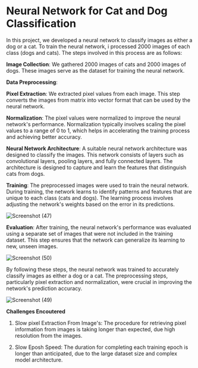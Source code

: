 # Neural Network for Cat and Dog Classification

In this project, we developed a neural network to classify images as either a dog or a cat. To train the neural network, i processed 2000 images of each class (dogs and cats). The steps involved in this process are as follows:

**Image Collection**: We gathered 2000 images of cats and 2000 images of dogs. These images serve as the dataset for training the neural network.

**Data Preprocessing**:

**Pixel Extraction**: We extracted pixel values from each image. This step converts the images from matrix into vector format that can be used by the neural network.

**Normalization**: The pixel values were normalized to improve the neural network's performance. Normalization typically involves scaling the pixel values to a range of 0 to 1, which helps in accelerating the training process and achieving better accuracy.

**Neural Network Architecture**: A suitable neural network architecture was designed to classify the images. This network consists of layers such as convolutional layers, pooling layers, and fully connected layers. The architecture is designed to capture and learn the features that distinguish cats from dogs.

**Training**: The preprocessed images were used to train the neural network. During training, the network learns to identify patterns and features that are unique to each class (cats and dogs). The learning process involves adjusting the network's weights based on the error in its predictions.

  ![Screenshot (47)](https://github.com/Davlegbish/Dog-and-Cat-Classification/assets/155652335/98202687-b63e-430b-a48f-0b545e6ad5b0)
  

**Evaluation**: After training, the neural network's performance was evaluated using a separate set of images that were not included in the training dataset. This step ensures that the network can generalize its learning to new, unseen images.

![Screenshot (50)](https://github.com/Davlegbish/Dog-and-Cat-Classification/assets/155652335/bb826a55-8c4c-43a0-b48e-54a372f2bd35)


By following these steps, the neural network was trained to accurately classify images as either a dog or a cat. The preprocessing steps, particularly pixel extraction and normalization, were crucial in improving the network's prediction accuracy.

![Screenshot (49)](https://github.com/Davlegbish/Dog-and-Cat-Classification/assets/155652335/eb8ed5e5-b59f-4325-afe9-03323265919c)


**Challenges Encoutered**
1. Slow pixel Extraction From Image's:
   The procedure for retrieving pixel information from images is taking longer than expected, due high resolution from the images.

2. Slow Eposh Speed:
   The duration for completing each training epoch is longer than anticipated, due to the  large dataset size and complex model architecture.







